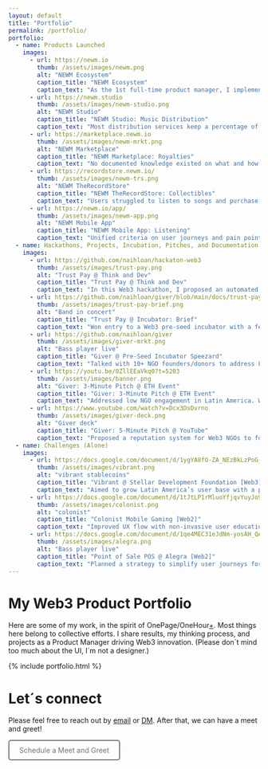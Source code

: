 ```yaml
---
layout: default
title: "Portfolio"
permalink: /portfolio/
portfolio:
  - name: Products Launched
    images:
      - url: https://newm.io
        thumb: /assets/images/newm.png
        alt: "NEWM Ecosystem"
        caption_title: "NEWM Ecosystem"
        caption_text: "As the 1st full-time product manager, I implemented agile ceremonies, backlog grooming, and follow-ups across 5+ teams. I gathered teams with PRDs, fluid communication, and a solid roadmap."
      - url: https://newm.studio
        thumb: /assets/images/newm-studio.png
        alt: "NEWM Studio"
        caption_title: "NEWM Studio: Music Distribution"
        caption_text: "Most distribution services keep a percentage of streaming royalties. I launched this initiative to enable 100+ musicians to share songs on main streaming platforms while keeping 100% of royalties."
      - url: https://marketplace.newm.io
        thumb: /assets/images/newm-mrkt.png
        alt: "NEWM Marketplace"
        caption_title: "NEWM Marketplace: Royalties"
        caption_text: "No documented knowledge existed on what and how to build. I implemented small building cells (3 people) between product, design, and development with PRDs for understanding, agreement, ownership, and communication."
      - url: https://recordstore.newm.io/
        thumb: /assets/images/newm-trs.png
        alt: "NEWM TheRecordStore"
        caption_title: "NEWM TheRecordStore: Collectibles"
        caption_text: "Users struggled to listen to songs and purchase them. I launched Version 2.0 with a clean UX flow, enabling listeners to find music and buy 150+ collectible items. Next challenge: success metrics."
      - url: https://newm.io/app/
        thumb: /assets/images/newm-app.png
        alt: "NEWM Mobile App"
        caption_title: "NEWM Mobile App: Listening"
        caption_text: "Unified criteria on user journeys and pain points across Android and iOS teams. I oversaw UI implementation from a Product QA standpoint for a smooth UX."
  - name: Hackathons, Projects, Incubation, Pitches, and Documentation
    images:
      - url: https://github.com/naihloan/hackaton-web3
        thumb: /assets/images/trust-pay.png
        alt: "Trust Pay @ Think and Dev"
        caption_title: "Trust Pay @ Think and Dev"
        caption_text: "In this Web3 hackathon, I proposed an automated administration service for real-time payment tracking. Won a $100 clean code documentation prize."
      - url: https://github.com/naihloan/giver/blob/main/docs/trust-pay--brief.pdf
        thumb: /assets/images/trust-pay-brief.png
        alt: "Band in concert"
        caption_title: "Trust Pay @ Incubator: Brief"
        caption_text: "Won entry to a Web3 pre-seed incubator with a fee waiver. Built a B2B2C project for real-life payment scenarios."   
      - url: https://github.com/naihloan/giver
        thumb: /assets/images/giver-mrkt.png
        alt: "Bass player live"
        caption_title: "Giver @ Pre-Seed Incubator Speezard"
        caption_text: "Talked with 10+ NGO founders/donors to address Latin America-specific donation continuity issues. Built a pitch deck and re-branded for sustained donor engagement."
      - url: https://youtu.be/0ZllEEaVkq0?t=5203
        thumb: /assets/images/banner.png
        alt: "Giver: 3-Minute Pitch @ ETH Event"
        caption_title: "Giver: 3-Minute Pitch @ ETH Event"
        caption_text: "Addressed low NGO engagement in Latin America. Won Quadratic funding for a Web3 event to engage more people with causes."
      - url: https://www.youtube.com/watch?v=Dcx3DsDvrno
        thumb: /assets/images/giver-deck.png
        alt: "Giver deck"
        caption_title: "Giver: 5-Minute Pitch @ YouTube"
        caption_text: "Proposed a reputation system for Web3 NGOs to foster trust and collaboration. Recorded a pitch in Buenos Aires to engage users sustainably."
  - name: Challenges (Alone)
    images:
      - url: https://docs.google.com/document/d/1ygYA8fO-ZA_NEzBkLzPoG_tR7nwmIj_Q/
        thumb: /assets/images/vibrant.png
        alt: "vibrant stablecoins"
        caption_title: "Vibrant @ Stellar Development Foundation [Web3]"
        caption_text: "Aimed to grow Latin America’s user base with a physical card backed by stablecoins. Feedback: Use metrics."
      - url: https://docs.google.com/document/d/1tJtLP1rMluoYfjqvYuyJo90zgD811KbqSY43Qj_azM0/
        thumb: /assets/images/colonist.png
        alt: "colonist"
        caption_title: "Colonist Mobile Gaming [Web2]"
        caption_text: "Improved UX flow with non-invasive user education nudges. Feedback: Use standardized metrics."
      - url: https://docs.google.com/document/d/1qe4MEC31eJdNm-yosAH_QAoG6NvtATbmNh8UduGztxI/
        thumb: /assets/images/alegra.png
        alt: "Bass player live"
        caption_title: "Point of Sale POS @ Alegra [Web2]"
        caption_text: "Planned a strategy to simplify user journeys for LatAm POS users, avoiding external FAQs."
---
```


<!-- Google tag (gtag.js) -->
<script async src="https://www.googletagmanager.com/gtag/js?id=G-7Z9R6XC60Z"></script>
<script>
  window.dataLayer = window.dataLayer || [];
  function gtag(){dataLayer.push(arguments);}
  gtag('js', new Date());

  gtag('config', 'G-7Z9R6XC60Z');
</script>

# My Web3 Product Portfolio

Here are some of my work, in the spirit of OnePage/OneHour[+](https://www.onepageonehour.com/about). Most things here belong to collective efforts. I share results, my thinking process, and projects as a Product Manager driving Web3 innovation. (Please don´t mind too much about the UI, I´m not a designer.)

{% include portfolio.html %}


# Let´s connect

Please feel free to reach out by [email](mailto:venhamon@gmail.com) or [DM](https://linkedin.com/in/bj-pm). After that, we can have a 
meet and greet!

<a href="http://calendly.com/venhamon" style="display: inline-block; padding: 10px 20px; border: 2px solid #6c757d; color: #6c757d; text-decoration: none; border-radius: 5px; background-color: transparent;" onmouseover="this.style.backgroundColor='#6c757d'; this.style.color='white';" onmouseout="this.style.backgroundColor='transparent'; this.style.color='#6c757d';">
  Schedule a Meet and Greet
</a>

